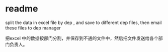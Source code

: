 # readme
split the data in excel file by dep , and save to different dep files, then email these files to dep manager

把excel 中的数据按部门分割，并保存到不通的文件中，然后把文件发送给各个部门负责人。

